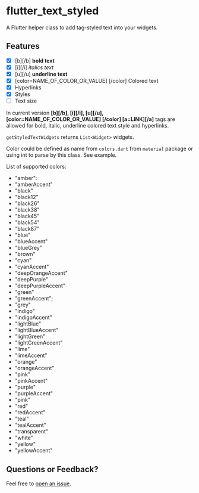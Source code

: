 # flutter_text_styled

A Flutter helper class to add tag-styled text into your widgets.

## Features

- [X] [b][/b] **bold text**
- [X] [i][/i] *italics text*
- [X] [u][/u] __underline text__
- [X] [color=NAME_OF_COLOR_OR_VALUE] [/color] Colored text
- [X] Hyperlinks
- [X] Styles
- [ ] Text size

In current version **[b][/b], [i][/i], [u][/u], [color=NAME_OF_COLOR_OR_VALUE] [/color] [a=LINK][/a]** tags are allowed for bold, italic, underline colored text style and hyperlinks.

`getStyledTextWidgets` returns `List<Widget>` widgets.

Color could be defined as name from `colors.dart` from `material` package or using int to parse by this class. See example.

List of supported colors:
-  "amber":
-  "amberAccent"
-  "black"
-  "black12"
-  "black26"
-  "black38"
-  "black45"
-  "black54"
-  "black87"
-  "blue"
-  "blueAccent"
-  "blueGrey"
-  "brown"
-  "cyan"
-  "cyanAccent"
-  "deepOrangeAccent"
-  "deepPurple"
-  "deepPurpleAccent"
-  "green"
-  "greenAccent";
-  "grey"
-  "indigo"
-  "indigoAccent"
-  "lightBlue"
-  "lightBlueAccent"
-  "lightGreen"
-  "lightGreenAccent"
-  "lime"
-  "limeAccent"
-  "orange"
-  "orangeAccent"
-  "pink"
-  "pinkAccent"
-  "purple"
-  "purpleAccent"
-  "pink"
-  "red"
-  "redAccent"
-  "teal"
-  "tealAccent"
-  "transparent"
-  "white"
-  "yellow"
-  "yellowAccent"

## Questions or Feedback?

Feel free to [open an issue](https://github.com/dudeck/flutter_text_styled/issues/new).